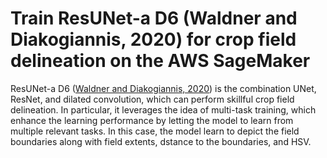 # Train ResUNet-a D6 (Waldner and Diakogiannis, 2020) for crop field delineation on the AWS SageMaker


ResUNet-a D6 (<a href="https://doi.org/10.1016/j.rse.2020.111741">Waldner and Diakogiannis, 2020</a>) is the combination UNet, ResNet, and dilated convolution, which can perform skillful crop field delineation. In particular, it leverages the idea of multi-task training, which enhance the learning performance by letting the model to learn from multiple relevant tasks. In this case, the model learn to depict the field boundaries along with field extents, dstance to the boundaries, and HSV.
